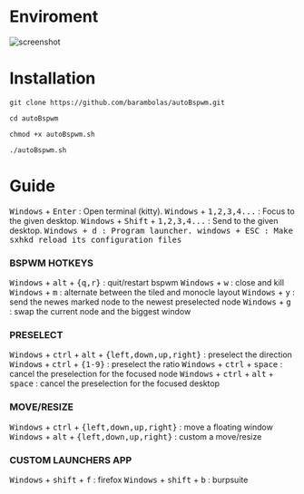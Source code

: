 # Enviroment

![screenshot](https://github.com/barambolas/autoBspwm/blob/main/files/Screenshot%20at%202022-12-20%2018-40-07.png?raw=true)
# Installation 

```
git clone https://github.com/barambolas/autoBspwm.git

cd autoBspwm

chmod +x autoBspwm.sh

./autoBspwm.sh
```

# Guide

<kbd>Windows</kbd> + <kbd>Enter</kbd> : Open terminal (kitty).
<kbd>Windows</kbd> + <kbd>1,2,3,4...</kbd> : Focus to the given desktop.
<kbd>Windows</kbd> + <kbd>Shift</kbd> + <kbd>1,2,3,4...</kbd> : Send to the given desktop.
<kbd>Windows<kbd> + <kbd>d</kbd> : Program launcher.
<kbd>windows<kbd> + <kbd>ESC</kbd> : Make sxhkd reload its configuration files
### BSPWM HOTKEYS
<kbd>Windows</kbd> + <kbd>alt</kbd> + <kbd>{q,r}</kbd> : quit/restart bspwm
<kbd>Windows</kbd> + <kbd>w</kbd> : close and kill
<kbd>Windows</kbd> + <kbd>m</kbd> : alternate between the tiled and monocle layout
<kbd>Windows</kbd> + <kbd>y</kbd> : send the newes marked node to the newest preselected node
<kbd>Windows</kbd> + <kbd>g</kbd> : swap the current node and the biggest window
### PRESELECT
<kbd>Windows</kbd> + <kbd>ctrl</kbd> + <kbd>alt</kbd> + <kbd>{left,down,up,right}</kbd> : preselect the direction
<kbd>Window</kbd>s + <kbd>ctrl</kbd> + <kbd>{1-9}</kbd> : preselect the ratio
<kbd>Windows</kbd> + <kbd>ctrl</kbd> + <kbd>space</kbd> : cancel the preselection for the focused node
<kbd>Windows</kbd> + <kbd>ctrl</kbd> + <kbd>alt</kbd> + <kbd>space</kbd> : cancel the preselection for the focused desktop
### MOVE/RESIZE
<kbd>Windows</kbd> + <kbd>ctrl</kbd> + <kbd>{left,down,up,right}</kbd> : move a floating window
<kbd>Windows</kbd> + <kbd>alt</kbd> + <kbd>{left,down,up,right}</kbd> : custom a move/resize
### CUSTOM LAUNCHERS APP
<kbd>Windows</kbd> + <kbd>shift</kbd> + <kbd>f</kbd> : firefox
<kbd>Windows</kbd> + <kbd>shift</kbd> + <kbd>b</kbd> : burpsuite
